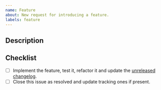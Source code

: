 ```yaml
---
name: Feature
about: New request for introducing a feature.
labels: feature
---
```


## Description

<!-- Describe the feature here. -->

<!-- Uncomment this section if your issue depends on another one.
## Dependencies

This issue is blocked by the following ones:
- [ ] $ITEM
-->

## Checklist

- [ ] Implement the feature, test it, refactor it and update the [unreleased changelog].
- [ ] Close this issue as resolved and update tracking ones if present.

[unreleased changelog]: https://github.com/kotools/types/blob/main/CHANGELOG.md#unreleased
